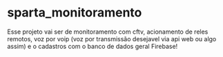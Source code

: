 # sparta_monitoramento

Esse projeto vai ser de monitoramento com cftv, acionamento de reles remotos, voz por voip (voz por transmissão desejavel via api web ou algo assim) e o cadastros com o banco de dados geral Firebase!
